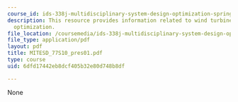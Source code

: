 ```yaml
---
course_id: ids-338j-multidisciplinary-system-design-optimization-spring-2010
description: This resource provides information related to wind turbine blade design
  optimization.
file_location: /coursemedia/ids-338j-multidisciplinary-system-design-optimization-spring-2010/6dfd17442eb8dcf405b32e80d748b8df_MITESD_77S10_pres01.pdf
file_type: application/pdf
layout: pdf
title: MITESD_77S10_pres01.pdf
type: course
uid: 6dfd17442eb8dcf405b32e80d748b8df

---
```

None